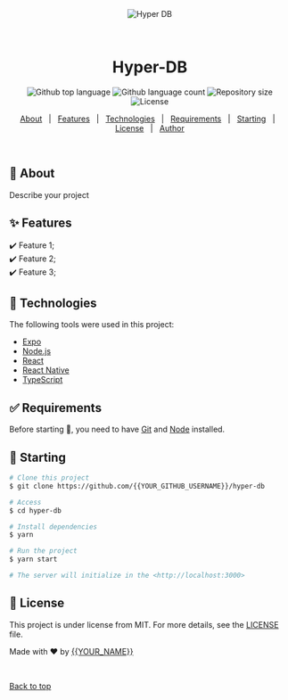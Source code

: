 <div align="center" id="top"> 
  <img src="./.github/app.gif" alt="Hyper DB" />

  &#xa0;

  <!-- <a href="https://hyperdb.netlify.app">Demo</a> -->
</div>

<h1 align="center">Hyper-DB</h1>

<p align="center">
  <img alt="Github top language" src="https://img.shields.io/github/languages/top/iMoonLab/hyper-db?color=56BEB8">

  <img alt="Github language count" src="https://img.shields.io/github/languages/count/iMoonLab/hyper-db?color=56BEB8">

  <img alt="Repository size" src="https://img.shields.io/github/repo-size/iMoonLab/hyper-db?color=56BEB8">

  <img alt="License" src="https://img.shields.io/github/license/iMoonLab/hyper-db?color=56BEB8">

  <!-- <img alt="Github issues" src="https://img.shields.io/github/issues/{{YOUR_GITHUB_USERNAME}}/hyper-db?color=56BEB8" /> -->

  <!-- <img alt="Github forks" src="https://img.shields.io/github/forks/{{YOUR_GITHUB_USERNAME}}/hyper-db?color=56BEB8" /> -->

  <!-- <img alt="Github stars" src="https://img.shields.io/github/stars/{{YOUR_GITHUB_USERNAME}}/hyper-db?color=56BEB8" /> -->
</p>

<!-- Status -->

<!-- <h4 align="center"> 
	🚧  Hyper DB 🚀 Under construction...  🚧
</h4> 

<hr> -->

<p align="center">
  <a href="#dart-about">About</a> &#xa0; | &#xa0; 
  <a href="#sparkles-features">Features</a> &#xa0; | &#xa0;
  <a href="#rocket-technologies">Technologies</a> &#xa0; | &#xa0;
  <a href="#white_check_mark-requirements">Requirements</a> &#xa0; | &#xa0;
  <a href="#checkered_flag-starting">Starting</a> &#xa0; | &#xa0;
  <a href="#memo-license">License</a> &#xa0; | &#xa0;
  <a href="https://github.com/{{YOUR_GITHUB_USERNAME}}" target="_blank">Author</a>
</p>

<br>

## :dart: About ##

Describe your project

## :sparkles: Features ##

:heavy_check_mark: Feature 1;\
:heavy_check_mark: Feature 2;\
:heavy_check_mark: Feature 3;

## :rocket: Technologies ##

The following tools were used in this project:

- [Expo](https://expo.io/)
- [Node.js](https://nodejs.org/en/)
- [React](https://pt-br.reactjs.org/)
- [React Native](https://reactnative.dev/)
- [TypeScript](https://www.typescriptlang.org/)

## :white_check_mark: Requirements ##

Before starting :checkered_flag:, you need to have [Git](https://git-scm.com) and [Node](https://nodejs.org/en/) installed.

## :checkered_flag: Starting ##

```bash
# Clone this project
$ git clone https://github.com/{{YOUR_GITHUB_USERNAME}}/hyper-db

# Access
$ cd hyper-db

# Install dependencies
$ yarn

# Run the project
$ yarn start

# The server will initialize in the <http://localhost:3000>
```

## :memo: License ##

This project is under license from MIT. For more details, see the [LICENSE](LICENSE.md) file.


Made with :heart: by <a href="https://github.com/{{YOUR_GITHUB_USERNAME}}" target="_blank">{{YOUR_NAME}}</a>

&#xa0;

<a href="#top">Back to top</a>
